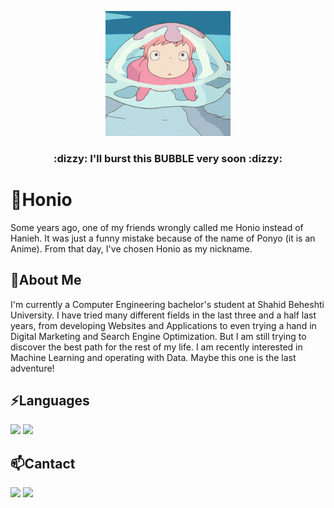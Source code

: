 <!--
**haniehm26/haniehm26** is a ✨ _special_ ✨ repository because its `README.md` (this file) appears on your GitHub profile.

Here are some ideas to get you started:

- 🔭 I’m currently working on ...
- 🌱 I’m currently learning ...
- 👯 I’m looking to collaborate on ...
- 🤔 I’m looking for help with ...
- 💬 Ask me about ...
- 📫 How to reach me: ...
- 😄 Pronouns: ...
- ⚡ Fun fact: ...
-->

<p align="center">
  <img src="https://github.com/haniehm26/haniehm26/blob/main/Ponyo.gif" width="200" height="200"></img>
<h3 align="center">:dizzy: I'll burst this BUBBLE very soon :dizzy:</h3>
</p>

# :ocean:Honio
Some years ago, one of my friends wrongly called me Honio instead of Hanieh. It was just a funny mistake because of the name of Ponyo (it is an Anime). From that day, I've chosen Honio as my nickname.
## 🌱About Me
I'm currently a Computer Engineering bachelor's student at Shahid Beheshti University. I have tried many different fields in the last three and a half last years, from developing Websites and Applications to even trying a hand in Digital Marketing and Search Engine Optimization. But I am still trying to discover the best path for the rest of my life. I am recently interested in Machine Learning and operating with Data. Maybe this one is the last adventure!

## ⚡Languages
[![](https://shields.io/badge/-java-yellowgreen?style=for-the-badge&logo=java)](https://www.java.com)
[![](https://shields.io/badge/-python-yellowgreen?style=for-the-badge&logo=python)](https://www.python.org)

## 📫Cantact
[![](https://img.shields.io/badge/-gmail-inactive?style=for-the-badge&logo=gmail)](mailto:haniehmahdavi26@gmail.com)
[![](https://img.shields.io/badge/-linkedin-inactive?style=for-the-badge&logo=linkedin)](https://www.linkedin.com/in/hanieh-mahdavi/)
